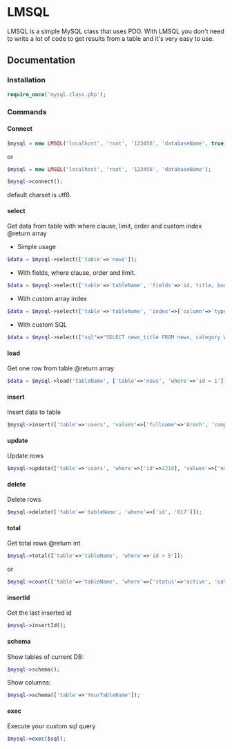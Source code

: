 # LMSQL
LMSQL is a simple MySQL class that uses PDO. With LMSQL you don't need to write a lot of code to get results from a table and it's very easy to use.


## Documentation

### Installation
```php
require_once('mysql.class.php');
```

### Commands
#### Connect
```php
$mysql = new LMSQL('localhost', 'root', '123456', 'databaseName', true);
```
or
```php
$mysql = new LMSQL('localhost', 'root', '123456', 'databaseName');

$mysql->connect();
```
default charset is utf8.

#### select
Get data from table with where clause, limit, order and custom index
@return array

- Simple usage
```php
$data = $mysql->select(['table'=>'news']);
```

- With fields, where clause, order and limit.
```php
$data = $mysql->select(['table'=>'tableName', 'fields'=>'id, title, body', 'where'=>['category'=>'news'], 'order'=>'id DESC', 'limit'=>10]);
```

- With custom array index
```php
$data = $mysql->select(['table'=>'tableName', 'index'=>['column'=>'type', 'multi'=>true]]);
```

- With custom SQL
```php
$data = $mysql->select(["sql"=>"SELECT news_title FROM news, category WHERE news_category = category_id and category_type = 'active'"]);
```

#### load
Get one row from table
@return array

```php
$data = $mysql->load('tableName', ['table'=>'news', 'where'=>'id = 1']);
```

#### insert
Insert data to table

```php
$mysql->insert(['table'=>'users', 'values'=>['fullname'=>'Arash', 'company'=>'Leomoon']]);
```

#### update
Update rows

```php
$mysql->update(['table'=>'users', 'where'=>['id'=>2218], 'values'=>['name'=>'Amin']]);
```

#### delete
Delete rows

```php
$mysql->delete(['table'=>'tableName', 'where'=>['id', '817']]);
```

#### total
Get total rows
@return int

```php
$mysql->total(['table'=>'tableName', 'where'=>'id > 5']);
```
or
```php
$mysql->count(['table'=>'tableName', 'where'=>['status'=>'active', 'category'=>'something']]);
```

#### insertId
Get the last inserted id

```php
$mysql->insertId();
```

#### schema
Show tables of current DB:

```php
$mysql->schema();
```
Show columns:
```php
$mysql->schema(['table'=>'YourTableName']);
```

#### exec
Execute your custom sql query

```php
$mysql->exec($sql);
```

